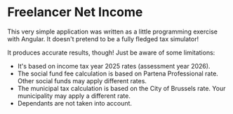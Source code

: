 # Freelancer Net Income

This very simple application was written as a little programming exercise with
Angular. It doesn't pretend to be a fully fledged tax simulator!

It produces accurate results, though! Just be aware of some limitations: 

- It's based on income tax year 2025 rates (assessment year 2026).
- The social fund fee calculation is based on Partena Professional rate. Other
  social funds may apply different rates.
- The municipal tax calculation is based on the City of Brussels rate. Your
  municipality may apply a different rate.
- Dependants are not taken into account.
